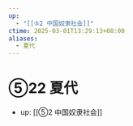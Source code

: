 ```yaml
---
up:
  - "[[⑤2 中国奴隶社会]]"
ctime: 2025-03-01T13:29:13+08:00
aliases:
  - 夏代
---
```


# ⑤22 夏代

- up: [[⑤2 中国奴隶社会]]
